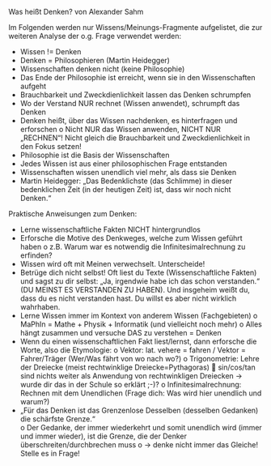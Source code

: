 Was heißt Denken? von Alexander Sahm

Im Folgenden werden nur Wissens/Meinungs-Fragmente aufgelistet, die zur weiteren Analyse der o.g. Frage verwendet werden:

-	Wissen != Denken
-	Denken = Philosophieren (Martin Heidegger)
-	Wissenschaften denken nicht (keine Philosophie)
-	Das Ende der Philosophie ist erreicht, wenn sie in den Wissenschaften aufgeht
-	Brauchbarkeit und Zweckdienlichkeit lassen das Denken schrumpfen
-	Wo der Verstand NUR rechnet (Wissen anwendet), schrumpft das Denken
-	Denken heißt, über das Wissen nachdenken, es hinterfragen und erforschen
o	Nicht NUR das Wissen anwenden, NICHT NUR „RECHNEN“! Nicht gleich die Brauchbarkeit und Zweckdienlichkeit in den Fokus setzen!
-	Philosophie ist die Basis der Wissenschaften
-	Jedes Wissen ist aus einer philosophischen Frage entstanden
-	Wissenschaften wissen unendlich viel mehr, als dass sie Denken
-	Martin Heidegger: „Das Bedenklichste (das Schlimme) in dieser bedenklichen Zeit (in der heutigen Zeit) ist, dass wir noch nicht Denken.“


Praktische Anweisungen zum Denken:
-	Lerne wissenschaftliche Fakten NICHT hintergrundlos
-	Erforsche die Motive des Denkweges, welche zum Wissen geführt haben
o	z.B. Warum war es notwendig die Infinitesimalrechnung zu erfinden?
-	Wissen wird oft mit Meinen verwechselt. Unterscheide!
-	Betrüge dich nicht selbst! Oft liest du Texte (Wissenschaftliche Fakten) und sagst zu dir selbst: „Ja, irgendwie habe ich das schon verstanden.“ (DU MEINST ES VERSTANDEN ZU HABEN). Und insgeheim weißt du, dass du es nicht verstanden hast. Du willst es aber nicht wirklich wahrhaben.
-	Lerne Wissen immer im Kontext von anderem Wissen (Fachgebieten)
o	MaPhIn = Mathe + Physik + Informatik (und vielleicht noch mehr)
o	Alles hängt zusammen und versuche DAS zu verstehen = Denken
-	Wenn du einen wissenschaftlichen Fakt liest/lernst, dann erforsche die Worte, also die Etymologie:
o	Vektor: lat. vehere = fahren / Vektor = Fahrer/Träger (Wer/Was fährt von wo nach wo?)
o	Trigonometrie: Lehre der Dreiecke (meist rechtwinklige Dreiecke=Pythagoras)
	sin/cos/tan sind nichts weiter als Anwendung von rechtwinkligen Dreiecken -> wurde dir das in der Schule so erklärt ;-)?
o	Infinitesimalrechnung: Rechnen mit dem Unendlichen (Frage dich: Was wird hier unendlich und warum?)
-	„Für das Denken ist das Grenzenlose Desselben (desselben Gedanken) die schärfste Grenze.“	
o	Der Gedanke, der immer wiederkehrt und somit unendlich wird (immer und immer wieder), ist die Grenze, die der Denker überschreiten/durchbrechen muss
o	-> denke nicht immer das Gleiche! Stelle es in Frage!

